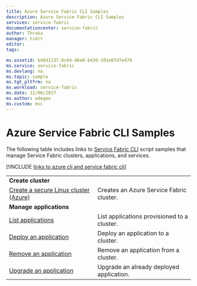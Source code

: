 ```yaml
---
title: Azure Service Fabric CLI Samples
description: Azure Service Fabric CLI Samples
services: service-fabric
documentationcenter: service-fabric
author: Thraka
manager: timlt
editor: 
tags: 

ms.assetid: b48d1137-8c04-46e0-b430-101e07d7e470
ms.service: service-fabric
ms.devlang: na
ms.topic: sample
ms.tgt_pltfrm: na
ms.workload: service-fabric
ms.date: 12/06/2017
ms.author: adegeo
ms.custom: mvc
---
```


# Azure Service Fabric CLI Samples

The following table includes links to [Service Fabric CLI](service-fabric-cli.md) script samples that manage Service Fabric clusters, applications, and services.

[!INCLUDE [links to azure cli and service fabric cli](../../includes/service-fabric-sfctl.md)]

|                                                                          |                                             |
|--------------------------------------------------------------------------|---------------------------------------------|
|                     <strong>Create cluster</strong>                      |                                             |
| [Create a secure Linux cluster (Azure)](./scripts/cli-create-cluster.md) |  Creates an Azure Service Fabric cluster.   |
|                   <strong>Manage applications</strong>                   |                                             |
|        [List applications](./scripts/sfctl-list-applications.md)         | List applications provisioned to a cluster. |
|       [Deploy an application](./scripts/cli-deploy-application.md)       |     Deploy an application to a cluster.     |
|       [Remove an application](./scripts/cli-remove-application.md)       |    Remove an application from a cluster.    |
|     [Upgrade an application](./scripts/sfctl-upgrade-application.md)     |  Upgrade an already deployed application.   |

